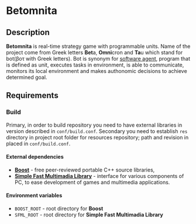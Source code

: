 ﻿# Betomnita

## Description
**Betomnita** is real-time strategy game with programmable units. Name of the project come from Greek letters **Bet**a, **Omni**cron and **Ta**u which stand for bot(βοτ with Greek letters). Bot is synonym for [software agent](https://en.wikipedia.org/wiki/Software_agent), program that is defined as unit, executes tasks in environment, is able to communicate, monitors its local environment and makes authonomic decisions to achieve determined goal.

## Requirements
### Build
Primary, in order to build repository you need to have external libraries in version described in `conf/build.conf`. Secondary you need to establish `res` directory in project root folder for resources repository; path and revision in placed in `conf/build.conf`.
#### External dependencies
* [**Boost**](https://www.boost.org/) - free peer-reviewed portable C++ source libraries,
* [**Simple Fast Multimadia Library**](https://www.sfml-dev.org/) - interface for various components of PC, to ease development of games and multimedia applications.
#### Environment variables
* `BOOST_ROOT` - root directory for **Boost**
* `SFML_ROOT` - root directory for **Simple Fast Multimadia Library**